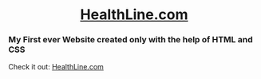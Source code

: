 # <h1 align="center">[HealthLine.com](https://vishwajameddela18.github.io/html-project/)</h1>
### My First ever Website created only with the help of HTML and CSS 

Check it out: [HealthLine.com](https://vishwajameddela18.github.io/html-project/)
